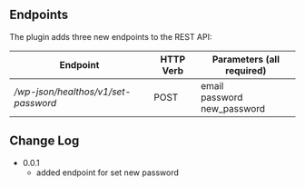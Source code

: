 ## Endpoints

The plugin adds three new endpoints to the REST API:

| Endpoint                              | HTTP Verb | Parameters (**all required**)      |
| ------------------------------------- | --------- | ---------------------------------- |
| */wp-json/healthos/v1/set-password*   | POST      |  email <br /> password <br /> new_password            |

## Change Log
 - 0.0.1
   - added endpoint for set new password
